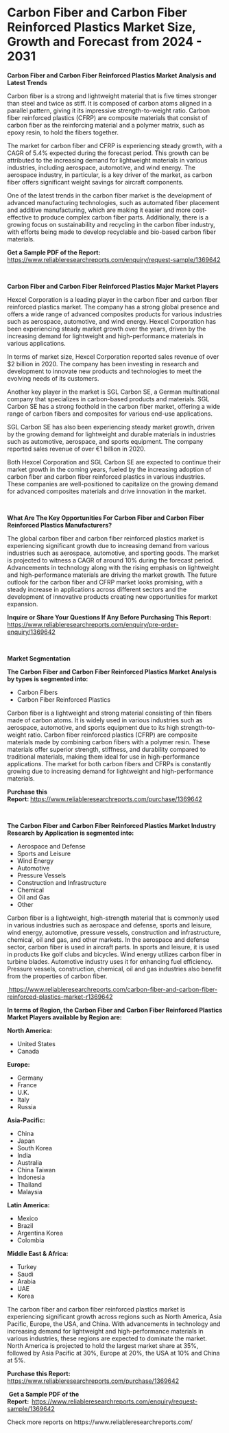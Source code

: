 <p><h1>Carbon Fiber and Carbon Fiber Reinforced Plastics Market Size, Growth and Forecast from 2024 - 2031</h1></p><p><strong>Carbon Fiber and Carbon Fiber Reinforced Plastics Market Analysis and Latest Trends</strong></p>
<p><p>Carbon fiber is a strong and lightweight material that is five times stronger than steel and twice as stiff. It is composed of carbon atoms aligned in a parallel pattern, giving it its impressive strength-to-weight ratio. Carbon fiber reinforced plastics (CFRP) are composite materials that consist of carbon fiber as the reinforcing material and a polymer matrix, such as epoxy resin, to hold the fibers together.</p><p>The market for carbon fiber and CFRP is experiencing steady growth, with a CAGR of 5.4% expected during the forecast period. This growth can be attributed to the increasing demand for lightweight materials in various industries, including aerospace, automotive, and wind energy. The aerospace industry, in particular, is a key driver of the market, as carbon fiber offers significant weight savings for aircraft components.</p><p>One of the latest trends in the carbon fiber market is the development of advanced manufacturing technologies, such as automated fiber placement and additive manufacturing, which are making it easier and more cost-effective to produce complex carbon fiber parts. Additionally, there is a growing focus on sustainability and recycling in the carbon fiber industry, with efforts being made to develop recyclable and bio-based carbon fiber materials.</p></p>
<p><strong>Get a Sample PDF of the Report:&nbsp;</strong> <a href="https://www.reliableresearchreports.com/enquiry/request-sample/1369642">https://www.reliableresearchreports.com/enquiry/request-sample/1369642</a></p>
<p>&nbsp;</p>
<p><strong>Carbon Fiber and Carbon Fiber Reinforced Plastics Major Market Players</strong></p>
<p><p>Hexcel Corporation is a leading player in the carbon fiber and carbon fiber reinforced plastics market. The company has a strong global presence and offers a wide range of advanced composites products for various industries such as aerospace, automotive, and wind energy. Hexcel Corporation has been experiencing steady market growth over the years, driven by the increasing demand for lightweight and high-performance materials in various applications.</p><p>In terms of market size, Hexcel Corporation reported sales revenue of over $2 billion in 2020. The company has been investing in research and development to innovate new products and technologies to meet the evolving needs of its customers.</p><p>Another key player in the market is SGL Carbon SE, a German multinational company that specializes in carbon-based products and materials. SGL Carbon SE has a strong foothold in the carbon fiber market, offering a wide range of carbon fibers and composites for various end-use applications.</p><p>SGL Carbon SE has also been experiencing steady market growth, driven by the growing demand for lightweight and durable materials in industries such as automotive, aerospace, and sports equipment. The company reported sales revenue of over €1 billion in 2020.</p><p>Both Hexcel Corporation and SGL Carbon SE are expected to continue their market growth in the coming years, fueled by the increasing adoption of carbon fiber and carbon fiber reinforced plastics in various industries. These companies are well-positioned to capitalize on the growing demand for advanced composites materials and drive innovation in the market.</p></p>
<p>&nbsp;</p>
<p><strong>What Are The Key Opportunities For Carbon Fiber and Carbon Fiber Reinforced Plastics Manufacturers?</strong></p>
<p><p>The global carbon fiber and carbon fiber reinforced plastics market is experiencing significant growth due to increasing demand from various industries such as aerospace, automotive, and sporting goods. The market is projected to witness a CAGR of around 10% during the forecast period. Advancements in technology along with the rising emphasis on lightweight and high-performance materials are driving the market growth. The future outlook for the carbon fiber and CFRP market looks promising, with a steady increase in applications across different sectors and the development of innovative products creating new opportunities for market expansion.</p></p>
<p><strong>Inquire or Share Your Questions If Any Before Purchasing This Report:</strong> <a href="https://www.reliableresearchreports.com/enquiry/pre-order-enquiry/1369642">https://www.reliableresearchreports.com/enquiry/pre-order-enquiry/1369642</a></p>
<p>&nbsp;</p>
<p><strong>Market Segmentation</strong></p>
<p><strong>The Carbon Fiber and Carbon Fiber Reinforced Plastics Market Analysis by types is segmented into:</strong></p>
<p><ul><li>Carbon Fibers</li><li>Carbon Fiber Reinforced Plastics</li></ul></p>
<p><p>Carbon fiber is a lightweight and strong material consisting of thin fibers made of carbon atoms. It is widely used in various industries such as aerospace, automotive, and sports equipment due to its high strength-to-weight ratio. Carbon fiber reinforced plastics (CFRP) are composite materials made by combining carbon fibers with a polymer resin. These materials offer superior strength, stiffness, and durability compared to traditional materials, making them ideal for use in high-performance applications. The market for both carbon fibers and CFRPs is constantly growing due to increasing demand for lightweight and high-performance materials.</p></p>
<p><strong>Purchase this Report:&nbsp;</strong><a href="https://www.reliableresearchreports.com/purchase/1369642">https://www.reliableresearchreports.com/purchase/1369642</a></p>
<p>&nbsp;</p>
<p><strong>The Carbon Fiber and Carbon Fiber Reinforced Plastics Market Industry Research by Application is segmented into:</strong></p>
<p><ul><li>Aerospace and Defense</li><li>Sports and Leisure</li><li>Wind Energy</li><li>Automotive</li><li>Pressure Vessels</li><li>Construction and Infrastructure</li><li>Chemical</li><li>Oil and Gas</li><li>Other</li></ul></p>
<p><p>Carbon fiber is a lightweight, high-strength material that is commonly used in various industries such as aerospace and defense, sports and leisure, wind energy, automotive, pressure vessels, construction and infrastructure, chemical, oil and gas, and other markets. In the aerospace and defense sector, carbon fiber is used in aircraft parts. In sports and leisure, it is used in products like golf clubs and bicycles. Wind energy utilizes carbon fiber in turbine blades. Automotive industry uses it for enhancing fuel efficiency. Pressure vessels, construction, chemical, oil and gas industries also benefit from the properties of carbon fiber.</p></p>
<p><a href="https://www.reliableresearchreports.com/carbon-fiber-and-carbon-fiber-reinforced-plastics-market-r1369642">&nbsp;https://www.reliableresearchreports.com/carbon-fiber-and-carbon-fiber-reinforced-plastics-market-r1369642</a></p>
<p><strong>In terms of Region, the Carbon Fiber and Carbon Fiber Reinforced Plastics Market Players available by Region are:</strong></p>
<p>
    <p> <strong> North America: </strong>
        <ul>
            <li>United States</li>
            <li>Canada</li>
        </ul>
        </p> 
    <p> <strong> Europe: </strong>
        <ul>
            <li>Germany</li>
            <li>France</li>
            <li>U.K.</li>
            <li>Italy</li>
            <li>Russia</li>
        </ul>
        </p> 
    <p> <strong> Asia-Pacific: </strong>
        <ul>
            <li>China</li>
            <li>Japan</li>
            <li>South Korea</li>
            <li>India</li>
            <li>Australia</li>
            <li>China Taiwan</li>
            <li>Indonesia</li>
            <li>Thailand</li>
            <li>Malaysia</li>
        </ul>
        </p> 
    <p> <strong> Latin America: </strong>
        <ul>
            <li>Mexico</li>
            <li>Brazil</li>
            <li>Argentina Korea</li>
            <li>Colombia</li>
        </ul>
        </p> 
    <p> <strong> Middle East & Africa: </strong>
        <ul>
            <li>Turkey</li>
            <li>Saudi</li>
            <li>Arabia</li>
            <li>UAE</li>
            <li>Korea</li>
        </ul>
    </p>
    </p>
<p><p>The carbon fiber and carbon fiber reinforced plastics market is experiencing significant growth across regions such as North America, Asia Pacific, Europe, the USA, and China. With advancements in technology and increasing demand for lightweight and high-performance materials in various industries, these regions are expected to dominate the market. North America is projected to hold the largest market share at 35%, followed by Asia Pacific at 30%, Europe at 20%, the USA at 10% and China at 5%.</p></p>
<p><strong>Purchase this Report: </strong><a href="https://www.reliableresearchreports.com/purchase/1369642">https://www.reliableresearchreports.com/purchase/1369642</a></p>
<p>&nbsp;<strong>Get a Sample PDF of the Report:&nbsp;&nbsp;</strong><a href="https://www.reliableresearchreports.com/enquiry/request-sample/1369642">https://www.reliableresearchreports.com/enquiry/request-sample/1369642</a></p>
<p><strong></strong></p>
<p>Check more reports on https://www.reliableresearchreports.com/</p>